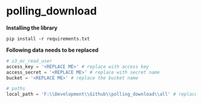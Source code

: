 # polling_download

**Installing the library**

```shell
pip install -r requirements.txt
```
**Following data needs to be replaced**

```python
# s3_ec_read_user
access_key = '<REPLACE ME>' # replace with access key
access_secret = '<REPLACE ME>' # replace with secret name
bucket = '<REPLACE ME>' # replace the bucket name

# paths
local_path = 'F:\\Development\\Github\\polling_download\\all' # replace this path from your local folder location
```